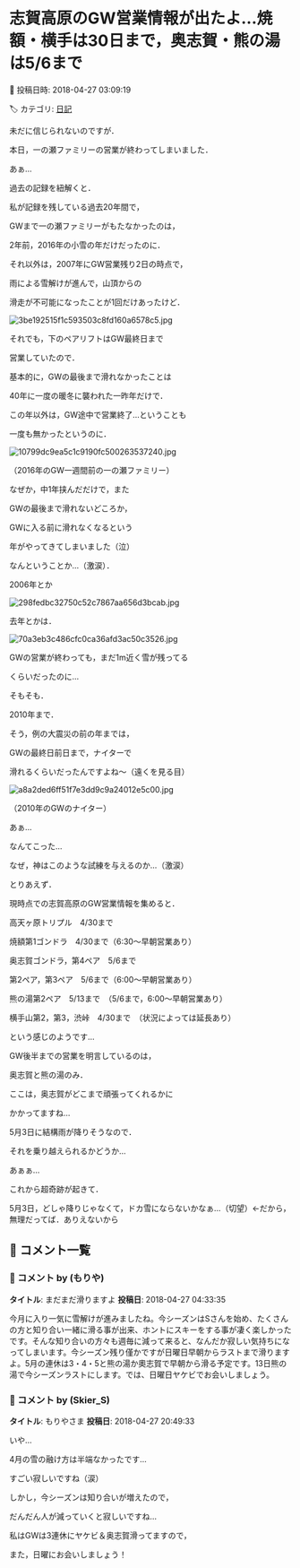 # 志賀高原のGW営業情報が出たよ…焼額・横手は30日まで，奥志賀・熊の湯は5/6まで

📅 投稿日時: 2018-04-27 03:09:19

🏷️ カテゴリ: [日記](cc4b5682fb7b8b144980957a978653fb0.md)

未だに信じられないのですが．


本日，一の瀬ファミリーの営業が終わってしまいました．


あぁ…


過去の記録を紐解くと．


私が記録を残している過去20年間で，


GWまで一の瀬ファミリーがもたなかったのは，


2年前，2016年の小雪の年だけだったのに．





それ以外は，2007年にGW営業残り2日の時点で，


雨による雪解けが進んで，山頂からの


滑走が不可能になったことが1回だけあったけど．




![3be192515f1c593503c8fd160a6578c5.jpg](images/3be192515f1c593503c8fd160a6578c5.jpg)




それでも，下のペアリフトはGW最終日まで


営業していたので．


基本的に，GWの最後まで滑れなかったことは


40年に一度の暖冬に襲われた一昨年だけで．


この年以外は，GW途中で営業終了…ということも


一度も無かったというのに．




![10799dc9ea5c1c9190fc500263537240.jpg](images/10799dc9ea5c1c9190fc500263537240.jpg)




（2016年のGW一週間前の一の瀬ファミリー）





なぜか，中1年挟んだだけで，また


GWの最後まで滑れないどころか，


GWに入る前に滑れなくなるという


年がやってきてしまいました（泣）


なんということか…（激涙）．





2006年とか




![298fedbc32750c52c7867aa656d3bcab.jpg](images/298fedbc32750c52c7867aa656d3bcab.jpg)




去年とかは．




![70a3eb3c486cfc0ca36afd3ac50c3526.jpg](images/70a3eb3c486cfc0ca36afd3ac50c3526.jpg)




GWの営業が終わっても，まだ1m近く雪が残ってる


くらいだったのに…





そもそも．


2010年まで．


そう，例の大震災の前の年までは，


GWの最終日前日まで，ナイターで


滑れるくらいだったんですよね～（遠くを見る目）




![a8a2ded6ff51f7e3dd9c9a24012e5c00.jpg](images/a8a2ded6ff51f7e3dd9c9a24012e5c00.jpg)




（2010年のGWのナイター）





あぁ…


なんてこった…


なぜ，神はこのような試練を与えるのか…（激涙）





とりあえず．


現時点での志賀高原のGW営業情報を集めると．





高天ヶ原トリプル　4/30まで





焼額第1ゴンドラ　4/30まで（6:30～早朝営業あり）





奥志賀ゴンドラ，第4ペア　5/6まで


第2ペア，第3ペア　5/6まで（6:00～早朝営業あり）





熊の湯第2ペア　5/13まで　（5/6まで，6:00～早朝営業あり）





横手山第2，第3，渋峠　4/30まで　（状況によっては延長あり）





という感じのようです…


GW後半までの営業を明言しているのは，


奥志賀と熊の湯のみ．





ここは，奥志賀がどこまで頑張ってくれるかに


かかってますね…


5月3日に結構雨が降りそうなので．


それを乗り越えられるかどうか…





あぁぁ…


これから超奇跡が起きて．


5月3日，どしゃ降りじゃなくて，ドカ雪にならないかなぁ…（切望）←だから，無理だってば．ありえないから

## 💬 コメント一覧

### 💬 コメント by (もりや)
**タイトル**: まだまだ滑りますよ
**投稿日**: 2018-04-27 04:33:35

今月に入り一気に雪解けが進みましたね。今シーズンはSさんを始め、たくさんの方と知り合い一緒に滑る事が出来、ホントにスキーをする事が凄く楽しかったです。そんな知り合いの方々も週毎に減って来ると、なんだか寂しい気持ちになってしまいます。今シーズン残り僅かですが日曜日早朝からラストまで滑りますよ。5月の連休は3・4・5と熊の湯か奧志賀で早朝から滑る予定です。13日熊の湯で今シーズンラストにします。では、日曜日ヤケビでお会いしましょう。

### 💬 コメント by (Skier_S)
**タイトル**: もりやさま
**投稿日**: 2018-04-27 20:49:33

いや…

4月の雪の融け方は半端なかったです…

すごい寂しいですね（涙）



しかし，今シーズンは知り合いが増えたので，

だんだん人が減っていくと寂しいですね…

私はGWは3連休にヤケビ＆奥志賀滑ってますので，

また，日曜にお会いしましょう！

